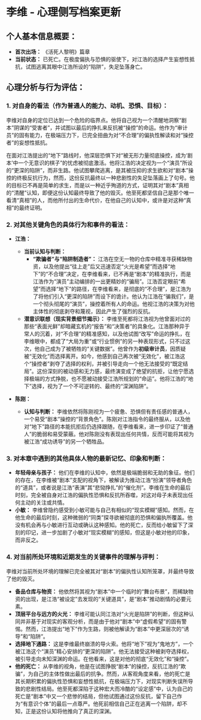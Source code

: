 # 李维 - 心理侧写档案更新

## 个人基本信息概要：
*   **首次出场：** 《活死人黎明》篇章
*   **当前状态：** 已死亡。在极度偏执与恐惧的驱使下，对江浩的选择产生妄想性抵抗，试图逃离其眼中江浩所设的“陷阱”，失足坠落身亡。

## 心理分析与行为评估：

### 1. 对自身的看法（作为普通人的能力、动机、恐惧、目标）：
李维对自身的定位已达到一个危险的临界点。他将自己视为一个清醒地洞察“剧本”阴谋的“受害者”，并试图以最后的挣扎来反抗被“操控”的命运。他作为“审计员”的固有能力，在极端压力下，已完全扭曲为对“不合理”的偏执性解读和对“操控者”的妄想性抵抗。

在面对江浩提出的“地下”路线时，他深层恐惧下对“被无形力量彻底操控，成为‘剧本’中一个无意识的棋子”的忧虑被彻底激活。他将江浩的决定视为一个“演员”所设的“更深的陷阱”，而非生路。他试图攀爬逃离，是其被压抑的求生欲和对“剧本”操控的终极反抗行为，然而，这份反抗最终以一种悲剧性的失足坠落画上了句号。他的目标已不再是简单的求生，而是以一种近乎殉道的方式，证明其对“剧本”真相的“清醒”认知，即便这份认知最终导致了他的毁灭。他至死都坚信自己是那个唯一看清“真相”的人，而他所付出的生命代价，在他自己的认知中，或许是对这种“真相”的最终证明。

### 2. 对其他关键角色的具体行为和事件的看法：
*   **江浩：**
    *   **当前认知与判断：**
        *   **“欺骗者”与“陷阱制造者”：** 江浩在空无一物的仓库中精准寻获稀缺物资，以及他提出“往上走”后又迅速否定“火光是希望”而选择“地下”的“不合理”决定，在李维看来，已不再是“剧本”的精准执行，而是江浩作为“演员”主动编排的一出更精妙的“骗局”。江浩否定眼前“希望”而选择“地下”的路径，在李维看来，是彻底的“不合理”，是江浩为了将他们引入“更深的陷阱”而设下的诡计。他认为江浩在“骗我们”，是一个彻头彻尾的“演员”，操控着所有人的命运。他视江浩的决策为对他主体性的彻底剥夺和蔑视，因此产生了强烈的反抗。
    *   **潜意识联想（现实背景细节揭示）：** 李维至死都将江浩视为他曾面对过的那些“表面光鲜”却暗藏玄机的“报告”和“决策者”的具象化。江浩那种异于常人的沉着，对“不合理”的精准感知，以及他试图“改写”命运的挣扎，在李维眼中，都成了“大局为重”或“行业惯例”的另一种表现形式，只不过这次，他自己成为了被牺牲的“关键数据”。他曾作为**初级审计员**，因质疑被“无效化”而选择离开。如今，他感到自己再次被“无效化”，被江浩这个“操控者”剥夺了选择的权利，并被引导走向一个他无法接受的“既定结局”。这份深刻的被动感和无力感，最终演变成了绝望的抗拒，让他宁愿选择极端的方式挣脱，也不愿被动接受江浩所规划的“命运”。他将江浩的“地下”选择，视为了一个不可逆转的、最终的“深渊陷阱”。

*   **陈刚：**
    *   **认知与判断：** 李维依然将陈刚视为一个疲惫、恐惧但有责任感的普通人，一个易受“剧本”操控的“背景角色”。陈刚对江浩指令的最终服从，以及他对“地下”路径的本能抗拒后仍选择跟随，在李维看来，进一步印证了“普通人”的脆弱和易受蒙蔽。他对陈刚没有表现出任何共情，反而可能将其视为被江浩“成功诱导”的另一个牺牲品。

### 3. 对本章中遇到的其他具体人物的最新记忆、印象和判断：
*   **年轻母亲与孩子：** 他们在李维的认知中，依然是极端脆弱和无助的象征。他们的存在，在李维被“剧本”支配的视角下，被解读为推动江浩“扮演”领导者角色的“道具”，或者说是江浩“表演”其“悲恸挣扎”的“催化剂”。李维在生命的最后时刻，完全被自身对江浩的偏执性恐惧和反抗所吞噬，对这对母子未表现出任何主动的关注或共情。
*   **小敏：** 李维曾隐约感受到小敏可能与自己有相似的“现实模糊”感知。然而，在他生命的最后时刻，这种微弱的“同类”探寻欲被彻底的恐惧和偏执所覆盖。他没有机会再与小敏进行互动或确认这种感知。他的死亡，反而给小敏留下了深刻的印记，进一步加剧了小敏对“现实模糊”的感知，但这是小敏对他的印象，而非反之。

### 4. 对当前所处环境和近期发生的关键事件的理解与评判：
李维对当前所处环境的理解已完全被其对“剧本”的偏执性认知所笼罩，并最终导致了他的毁灭。
*   **备品仓库与物资：** 他依然将其视为“剧本”中一个临时的“舞台布景”，而稀缺物资的出现，是江浩“被设定”去发现的“关键道具”，是“剧本”推动剧情的必要元素。
*   **顶层平台与远方的火光：** 李维可能认同江浩对“火光是陷阱”的判断，但这种认同并非基于对现实的客观分析，而是由于他对“剧本”中“虚假希望”的固有警惕。然而，江浩提出“地下”作为生路，则被他解读为“剧本”中更深层次的“诱导”和“陷阱”。
*   **选择地下通路：** 这是李维最终崩溃的导火索。他将“地下”视为“鬼地方”，一个被江浩这个“演员”精心安排的“更深的陷阱”。他无法接受这种被剥夺选择权，被引导走向未知深渊的命运。在他看来，这是对他的彻底“无效化”和“操控”。
*   **他的死亡：** 从李维的视角，他是在试图挣脱“剧本”的操控，反抗江浩的“欺骗”，为自己的主体性做出最后的抗争。然而，从客观角度来看，他的死亡是其长期积累的偏执性恐惧和妄想性抵抗，在极端压力下，对现实判断失误所导致的悲剧性结局。他至死都深陷于这种宏大而冷酷的“设定感”中，认为自己的死亡是“剧本”中又一个悲惨的结局，但他试图通过这份反抗，留下自己作为“有意识个体”的最后一点尊严。他死前相信自己正在逃离一个陷阱，却不知，正是这份认知将他推向了真正的深渊。